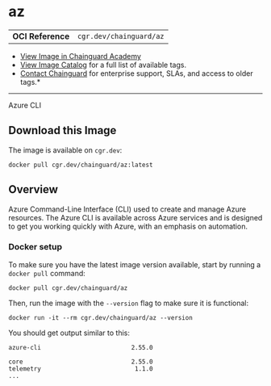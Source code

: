 <!--monopod:start-->
# az
| | |
| - | - |
| **OCI Reference** | `cgr.dev/chainguard/az` |


* [View Image in Chainguard Academy](https://edu.chainguard.dev/chainguard/chainguard-images/reference/az/overview/)
* [View Image Catalog](https://console.enforce.dev/images/catalog) for a full list of available tags.
* [Contact Chainguard](https://www.chainguard.dev/chainguard-images) for enterprise support, SLAs, and access to older tags.*

---
<!--monopod:end-->

<!--overview:start-->
Azure CLI
<!--overview:end-->

<!--getting:start-->
## Download this Image
The image is available on `cgr.dev`:

```
docker pull cgr.dev/chainguard/az:latest
```
<!--getting:end-->

<!--body:start-->

## Overview

Azure Command-Line Interface (CLI) used to create and manage Azure resources.
The Azure CLI is available across Azure services and is designed to get you
working quickly with Azure, with an emphasis on automation.

### Docker setup

To make sure you have the latest image version available, start by running a `docker pull` command:

```shell
docker pull cgr.dev/chainguard/az
```

Then, run the image with the `--version` flag to make sure it is functional:

```shell
docker run -it --rm cgr.dev/chainguard/az --version
```
You should get output similar to this:

```
azure-cli                         2.55.0

core                              2.55.0
telemetry                          1.1.0
...
```
<!--body:end-->
